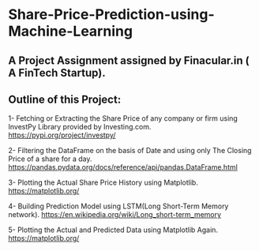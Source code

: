 # Share-Price-Prediction-using-Machine-Learning
## A Project Assignment assigned by Finacular.in ( A FinTech Startup).

## Outline of this Project:

1- Fetching or Extracting the Share Price of any company or firm using InvestPy Library provided by Investing.com.
   https://pypi.org/project/investpy/
  
2- Filtering the DataFrame on the basis of Date and using only The Closing Price of a share for a day.
   https://pandas.pydata.org/docs/reference/api/pandas.DataFrame.html

3- Plotting the Actual Share Price History using Matplotlib.
   https://matplotlib.org/

4- Building Prediction Model using LSTM(Long Short-Term Memory network).
   https://en.wikipedia.org/wiki/Long_short-term_memory

5- Plotting the Actual and Predicted Data using Matplotlib Again.
   https://matplotlib.org/   
